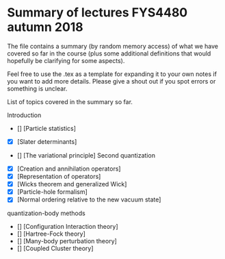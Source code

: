 # Summary of lectures FYS4480 autumn 2018

The file contains a summary (by random memory access) of what we have covered so far in the 
course (plus some additional definitions that would hopefully be clarifying for some aspects). 

Feel free to use the .tex as a template for expanding it to your own notes if you want to add more details. Please give a shout out 
if you spot errors or something is unclear.

List of topics covered in the summary so far.

Introduction
- [] [Particle statistics] 
- [x] [Slater determinants]
- [] [The variational principle] 
Second quantization
- [x] [Creation and annihilation operators]
- [x] [Representation of operators]
- [x] [Wicks theorem and generalized Wick]
- [x] [Particle-hole formalism]
- [x] [Normal ordering relative to the new vacuum state]

quantization-body methods
- [] [Configuration Interaction theory]
- [] [Hartree-Fock theory]
- [] [Many-body perturbation theory]
- [] [Coupled Cluster theory]
